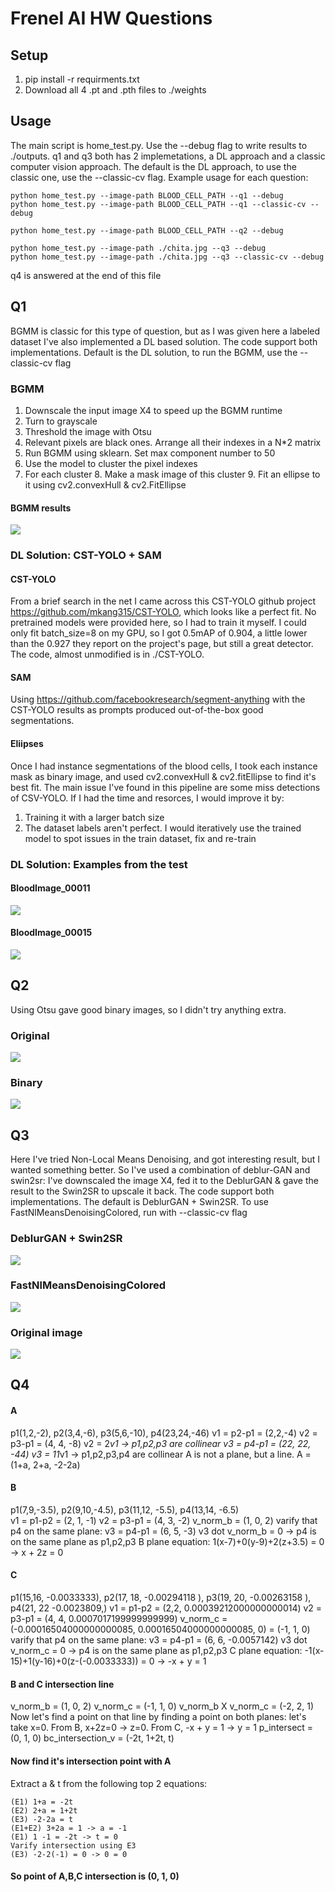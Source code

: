# Frenel AI HW Questions

## Setup
1. pip install -r requirments.txt
2. Download all 4 .pt and .pth files to ./weights

## Usage
The main script is home_test.py. Use the --debug flag to write results to ./outputs. 
q1 and q3 both has 2 implemetations, a DL approach and a classic computer vision approach.
The default is the DL approach, to use the classic one, use the --classic-cv flag.
Example usage for each question: 
```
python home_test.py --image-path BLOOD_CELL_PATH --q1 --debug
python home_test.py --image-path BLOOD_CELL_PATH --q1 --classic-cv --debug
```
```
python home_test.py --image-path BLOOD_CELL_PATH --q2 --debug
```
```
python home_test.py --image-path ./chita.jpg --q3 --debug
python home_test.py --image-path ./chita.jpg --q3 --classic-cv --debug
```
q4 is answered at the end of this file
## Q1
BGMM is classic for this type of question, but as I was given here a labeled dataset I've also implemented a DL based solution.
The code support both implementations. Default is the DL solution, to run the BGMM, use the --classic-cv flag 

### BGMM
1. Downscale the input image X4 to speed up the BGMM runtime
2. Turn to grayscale
3. Threshold the image with Otsu
4. Relevant pixels are black ones. Arrange all their indexes in a N*2 matrix
5. Run BGMM using sklearn. Set max component number to 50
6. Use the model to cluster the pixel indexes
7. For each cluster
   8. Make a mask image of this cluster
   9. Fit an ellipse to it using cv2.convexHull & cv2.FitEllipse

#### BGMM results
<img src="readme_images/BloodImage_00007.jpg_seg_gmm.png">

### DL Solution: CST-YOLO + SAM
#### CST-YOLO
From a brief search in the net I came across this CST-YOLO github project https://github.com/mkang315/CST-YOLO,
which looks like a perfect fit.
No pretrained models were provided here, so I had to train it myself.
I could only fit batch_size=8 on my GPU, so I got 0.5mAP of 0.904,
a little lower than the 0.927 they report on the project's page, but still a great detector.
The code, almost unmodified is in ./CST-YOLO.

#### SAM
Using https://github.com/facebookresearch/segment-anything with the CST-YOLO results as prompts produced out-of-the-box good segmentations.

#### Eliipses
Once I had instance segmentations of the blood cells, I took each instance mask as binary image,
and used cv2.convexHull & cv2.fitEllipse to find it's best fit.
The main issue I've found in this pipeline are some miss detections of CSV-YOLO.
If I had the time and resorces, I would improve it by:
1. Training it with a larger batch size
2. The dataset labels aren't perfect. I would iteratively use the trained model to spot issues in the train dataset, fix and re-train

### DL Solution: Examples from the test
#### BloodImage_00011
<img src="readme_images/BloodImage_00011.jpg_seg.png">

#### BloodImage_00015
<img src="readme_images/BloodImage_00015.jpg_seg.png">

## Q2

Using Otsu gave good binary images, so I didn't try anything extra.
### Original
<img src="readme_images/BloodImage_00007.jpg">

### Binary
<img src="readme_images/binary.png">

## Q3

Here I've tried Non-Local Means Denoising, and got interesting result, but I wanted something better.
So I've used a combination of deblur-GAN and swin2sr:
I've downscaled the image X4, fed it to the DeblurGAN & gave the result to the Swin2SR to upscale it back.
The code support both implementations. The default is DeblurGAN + Swin2SR. To use FastNlMeansDenoisingColored, run with --classic-cv flag
### DeblurGAN + Swin2SR
<img src="readme_images/deblur_small_Swin2SR.png">

### FastNlMeansDenoisingColored
<img src="readme_images/Deblurred.png">

### Original image
<img src="readme_images/chita.jpg">

## Q4

#### A
p1(1,2,-2), p2(3,4,-6), p3(5,6,-10), p4(23,24,-46)
v1 = p2-p1 = (2,2,-4)
v2 = p3-p1 = (4, 4, -8)
v2 = 2*v1 -> p1,p2,p3 are collinear
v3 = p4-p1 = (22, 22, -44)
v3 = 11*v1 -> p1,p2,p3,p4 are collinear
A is not a plane, but a line.
A = (1+a, 2+a, -2-2a)

#### B
p1(7,9,-3.5), p2(9,10,-4.5), p3(11,12, -5.5), p4(13,14, -6.5)   
v1 = p1-p2 = (2, 1, -1)
v2 = p3-p1 = (4, 3, -2)
v_norm_b = (1, 0, 2)
varify that p4 on the same plane:
v3 = p4-p1 = (6, 5, -3)
v3 dot v_norm_b = 0 -> p4 is on the same plane as p1,p2,p3
B plane equation: 1(x-7)+0(y-9)+2(z+3.5) = 0 -> x + 2z = 0

#### C
p1(15,16, -0.0033333), p2(17, 18, -0.00294118 ), p3(19, 20, -0.00263158 ), p4(21, 22 -0.0023809,)
v1 = p1-p2 = (2,2, 0.00039212000000000014)
v2 = p3-p1 = (4, 4, 0.0007017199999999999)
v_norm_c = (-0.00016504000000000085, 0.00016504000000000085, 0) = (-1, 1, 0)
varify that p4 on the same plane:
v3 = p4-p1 = (6, 6, -0.0057142)
v3 dot v_norm_c = 0 -> p4 is on the same plane as p1,p2,p3
C plane equation: -1(x-15)+1(y-16)+0(z-(-0.0033333)) = 0 -> -x + y = 1

#### B and C intersection line
v_norm_b = (1, 0, 2)
v_norm_c = (-1, 1, 0)
v_norm_b X v_norm_c = (-2, 2, 1)
Now let's find a point on that line by finding a point on both planes:
let's take x=0. From B, x+2z=0 -> z=0. From C, -x + y = 1 -> y = 1
p_intersect = (0, 1, 0)
bc_intersection_v = (-2t, 1+2t, t)


#### Now find it's intersection point with A
Extract a & t from the following top 2 equations:
```
(E1) 1+a = -2t
(E2) 2+a = 1+2t
(E3) -2-2a = t
(E1+E2) 3+2a = 1 -> a = -1
(E1) 1 -1 = -2t -> t = 0
Varify intersection using E3
(E3) -2-2(-1) = 0 -> 0 = 0
```
#### So point of A,B,C intersection is (0, 1, 0)



